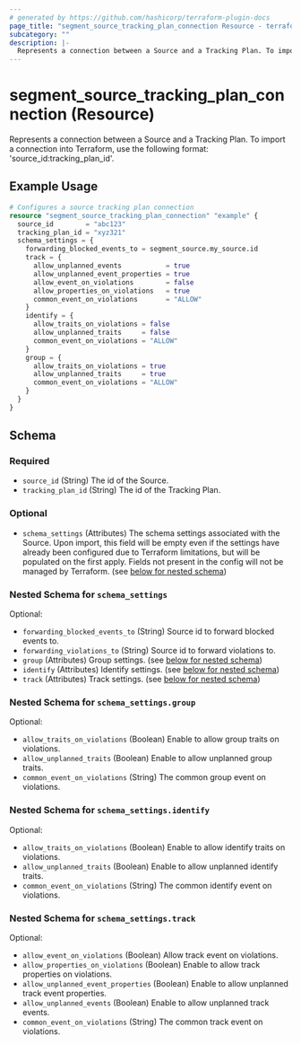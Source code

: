 ```yaml
---
# generated by https://github.com/hashicorp/terraform-plugin-docs
page_title: "segment_source_tracking_plan_connection Resource - terraform-provider-segment"
subcategory: ""
description: |-
  Represents a connection between a Source and a Tracking Plan. To import a connection into Terraform, use the following format: 'sourceid:trackingplan_id'.
---
```


# segment_source_tracking_plan_connection (Resource)

Represents a connection between a Source and a Tracking Plan. To import a connection into Terraform, use the following format: 'source_id:tracking_plan_id'.

## Example Usage

```terraform
# Configures a source tracking plan connection
resource "segment_source_tracking_plan_connection" "example" {
  source_id        = "abc123"
  tracking_plan_id = "xyz321"
  schema_settings = {
    forwarding_blocked_events_to = segment_source.my_source.id
    track = {
      allow_unplanned_events           = true
      allow_unplanned_event_properties = true
      allow_event_on_violations        = false
      allow_properties_on_violations   = true
      common_event_on_violations       = "ALLOW"
    }
    identify = {
      allow_traits_on_violations = false
      allow_unplanned_traits     = false
      common_event_on_violations = "ALLOW"
    }
    group = {
      allow_traits_on_violations = true
      allow_unplanned_traits     = true
      common_event_on_violations = "ALLOW"
    }
  }
}
```

<!-- schema generated by tfplugindocs -->
## Schema

### Required

- `source_id` (String) The id of the Source.
- `tracking_plan_id` (String) The id of the Tracking Plan.

### Optional

- `schema_settings` (Attributes) The schema settings associated with the Source. Upon import, this field will be empty even if the settings have already been configured due to Terraform limitations, but will be populated on the first apply. Fields not present in the config will not be managed by Terraform. (see [below for nested schema](#nestedatt--schema_settings))

<a id="nestedatt--schema_settings"></a>
### Nested Schema for `schema_settings`

Optional:

- `forwarding_blocked_events_to` (String) Source id to forward blocked events to.
- `forwarding_violations_to` (String) Source id to forward violations to.
- `group` (Attributes) Group settings. (see [below for nested schema](#nestedatt--schema_settings--group))
- `identify` (Attributes) Identify settings. (see [below for nested schema](#nestedatt--schema_settings--identify))
- `track` (Attributes) Track settings. (see [below for nested schema](#nestedatt--schema_settings--track))

<a id="nestedatt--schema_settings--group"></a>
### Nested Schema for `schema_settings.group`

Optional:

- `allow_traits_on_violations` (Boolean) Enable to allow group traits on violations.
- `allow_unplanned_traits` (Boolean) Enable to allow unplanned group traits.
- `common_event_on_violations` (String) The common group event on violations.


<a id="nestedatt--schema_settings--identify"></a>
### Nested Schema for `schema_settings.identify`

Optional:

- `allow_traits_on_violations` (Boolean) Enable to allow identify traits on violations.
- `allow_unplanned_traits` (Boolean) Enable to allow unplanned identify traits.
- `common_event_on_violations` (String) The common identify event on violations.


<a id="nestedatt--schema_settings--track"></a>
### Nested Schema for `schema_settings.track`

Optional:

- `allow_event_on_violations` (Boolean) Allow track event on violations.
- `allow_properties_on_violations` (Boolean) Enable to allow track properties on violations.
- `allow_unplanned_event_properties` (Boolean) Enable to allow unplanned track event properties.
- `allow_unplanned_events` (Boolean) Enable to allow unplanned track events.
- `common_event_on_violations` (String) The common track event on violations.
